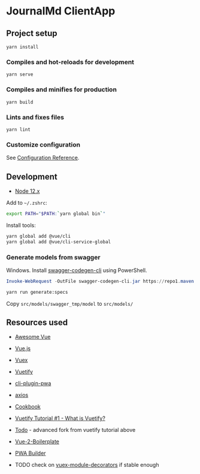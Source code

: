 # JournalMd ClientApp

## Project setup
```
yarn install
```

### Compiles and hot-reloads for development
```
yarn serve
```

### Compiles and minifies for production
```
yarn build
```

### Lints and fixes files
```
yarn lint
```

### Customize configuration
See [Configuration Reference](https://cli.vuejs.org/config/).

## Development

* [Node 12.x](https://github.com/nodesource/distributions/blob/master/README.md)

Add to `~/.zshrc`:

```sh
export PATH="$PATH:`yarn global bin`"
```

Install tools:

```sh
yarn global add @vue/cli
yarn global add @vue/cli-service-global
```

### Generate models from swagger

Windows. Install [swagger-codegen-cli](https://github.com/swagger-api/swagger-codegen/tree/3.0.0) using PowerShell.

```powershell
Invoke-WebRequest -OutFile swagger-codegen-cli.jar https://repo1.maven.org/maven2/io/swagger/codegen/v3/swagger-codegen-cli/3.0.19/swagger-codegen-cli-3.0.19.jar
```

```sh
yarn run generate:specs
```

Copy `src/models/swagger_tmp/model` to `src/models/`

## Resources used

* [Awesome Vue](https://github.com/vuejs/awesome-vue)
* [Vue.js](https://vuejs.org/)
* [Vuex](https://vuex.vuejs.org/)
* [Vuetify](https://vuetifyjs.com/en/)
* [cli-plugin-pwa](https://github.com/vuejs/vue-cli/tree/dev/packages/%40vue/cli-plugin-pwa)
* [axios](https://github.com/axios/axios)

* [Cookbook](https://vuejs.org/v2/cookbook/)
* [Vuetify Tutorial #1 - What is Vuetify?](https://www.youtube.com/watch?v=2uZYKcKHgU0&list=PL4cUxeGkcC9g0MQZfHwKcuB0Yswgb3gA5)
* [Todo](https://github.com/IanLuan/TodoDev) - advanced fork from vuetify tutorial above
* [Vue-2-Boilerplate](https://github.com/petervmeijgaard/vue-2-boilerplate)
* [PWA Builder](https://www.pwabuilder.com/)

* TODO check on [vuex-module-decorators](https://github.com/championswimmer/vuex-module-decorators) if stable enough

